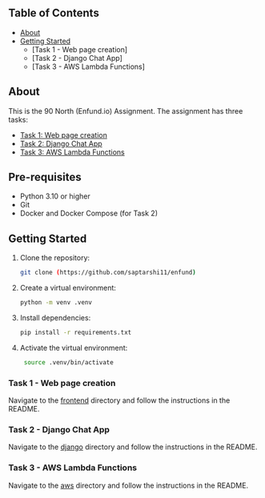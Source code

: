 ## Table of Contents

- [About](#about)
- [Getting Started](#getting-started)
  - [Task 1 - Web page creation]
  - [Task 2 - Django Chat App]
  - [Task 3 - AWS Lambda Functions]

## About

This is the 90 North (Enfund.io) Assignment. The assignment has three tasks:

- [Task 1: Web page creation](Frontend)
- [Task 2: Django Chat App](django)
- [Task 3: AWS Lambda Functions](AWSlamda)

## Pre-requisites

- Python 3.10 or higher
- Git
- Docker and Docker Compose (for Task 2)

## Getting Started

1. Clone the repository:
    
   ```bash
   git clone (https://github.com/saptarshi11/enfund)
   ```
   
2. Create a virtual environment:

   ```bash
   python -m venv .venv
   ```
   
3. Install dependencies:

   ```bash
   pip install -r requirements.txt
   ```
   
4. Activate the virtual environment:

   ```bash
    source .venv/bin/activate
    ```

### Task 1 - Web page creation

Navigate to the [frontend](frontend) directory and follow the instructions in the README.

### Task 2 - Django Chat App

Navigate to the [django](django) directory and follow the instructions in the README.

### Task 3 - AWS Lambda Functions

Navigate to the [aws](aws) directory and follow the instructions in the README.
